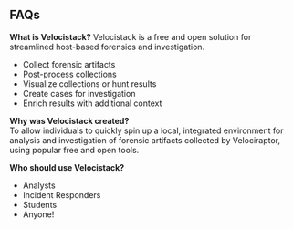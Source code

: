 ## FAQs

**What is Velocistack?** 
Velocistack is a free and open solution for streamlined host-based forensics and investigation.
- Collect forensic artifacts
- Post-process collections
- Visualize collections or hunt results
- Create cases for investigation
- Enrich results with additional context

**Why was Velocistack created?**  
To allow individuals to quickly spin up a local, integrated environment for analysis and investigation of forensic artifacts collected by Velociraptor, using popular free and open tools.

**Who should use Velocistack?**
- Analysts
- Incident Responders
- Students
- Anyone!